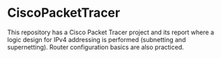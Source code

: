# CiscoPacketTracer
This repository has a Cisco Packet Tracer project and its report where a logic design for IPv4 addressing is performed (subnetting and supernetting). Router configuration basics are also practiced. 
